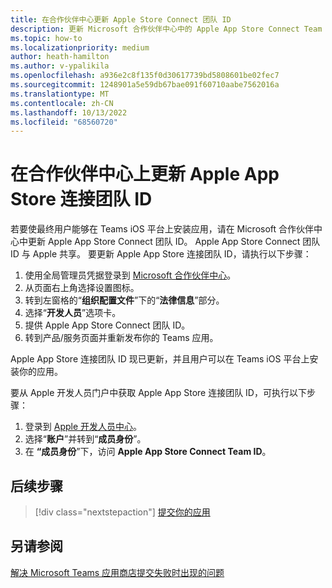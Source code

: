 ```yaml
---
title: 在合作伙伴中心更新 Apple Store Connect 团队 ID
description: 更新 Microsoft 合作伙伴中心中的 Apple App Store Connect Team ID，使最终用户能够在 Teams iOS 平台上搜索和获取应用。
ms.topic: how-to
ms.localizationpriority: medium
author: heath-hamilton
ms.author: v-ypalikila
ms.openlocfilehash: a936e2c8f135f0d30617739bd5808601be02fec7
ms.sourcegitcommit: 1248901a5e59db67bae091f60710aabe7562016a
ms.translationtype: MT
ms.contentlocale: zh-CN
ms.lasthandoff: 10/13/2022
ms.locfileid: "68560720"
---
```

# <a name="update-apple-app-store-connect-team-id-on-partner-center"></a>在合作伙伴中心上更新 Apple App Store 连接团队 ID

若要使最终用户能够在 Teams iOS 平台上安装应用，请在 Microsoft 合作伙伴中心中更新 Apple App Store Connect 团队 ID。 Apple App Store Connect 团队 ID 与 Apple 共享。 要更新 Apple App Store 连接团队 ID，请执行以下步骤：

1. 使用全局管理员凭据登录到 [Microsoft 合作伙伴中心](https://partner.microsoft.com/dashboard/home)。
1. 从页面右上角选择设置图标。
1. 转到左窗格的“**组织配置文件**”下的“**法律信息**”部分。
1. 选择“**开发人员**”选项卡。
1. 提供 Apple App Store Connect 团队 ID。
1. 转到产品/服务页面并重新发布你的 Teams 应用。
  
Apple App Store 连接团队 ID 现已更新，并且用户可以在 Teams iOS 平台上安装你的应用。

要从 Apple 开发人员门户中获取 Apple App Store 连接团队 ID，可执行以下步骤：

1. 登录到 [Apple 开发人员中心](https://developer.apple.com/)。
1. 选择“**账户**”并转到“**成员身份**”。
1. 在 **“成员身份**”下，访问 **Apple App Store Connect Team ID**。

## <a name="next-step"></a>后续步骤

> [!div class="nextstepaction"]
> [提交你的应用](/office/dev/store/add-in-submission-guide)

## <a name="see-also"></a>另请参阅

[解决 Microsoft Teams 应用商店提交失败时出现的问题](~/concepts/deploy-and-publish/appsource/resolve-submission-issues.md)
